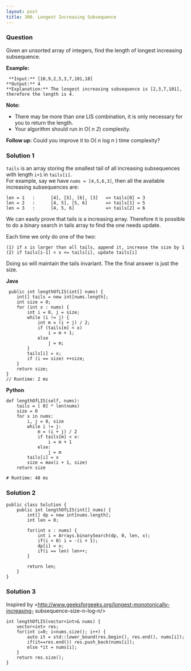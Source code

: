 ```yaml
---
layout: post
title: 300. Longest Increasing Subsequence
---
```

### Question
Given an unsorted array of integers, find the length of longest increasing
subsequence.

 **Example:**

    
    
     **Input:** [10,9,2,5,3,7,101,18]
    **Output:** 4 
    **Explanation:** The longest increasing subsequence is [2,3,7,101], therefore the length is 4. 

**Note:**

  * There may be more than one LIS combination, it is only necessary for you to return the length.
  * Your algorithm should run in O( _n 2_) complexity.

 **Follow up:** Could you improve it to O( _n_ log _n_ ) time complexity?

### Solution 1
`tails` is an array storing the smallest tail of all increasing subsequences
with length `i+1` in `tails[i]`.  
For example, say we have `nums = [4,5,6,3]`, then all the available increasing
subsequences are:

    
    
    len = 1   :      [4], [5], [6], [3]   => tails[0] = 3
    len = 2   :      [4, 5], [5, 6]       => tails[1] = 5
    len = 3   :      [4, 5, 6]            => tails[2] = 6
    

We can easily prove that tails is a increasing array. Therefore it is possible
to do a binary search in tails array to find the one needs update.

Each time we only do one of the two:

    
    
    (1) if x is larger than all tails, append it, increase the size by 1
    (2) if tails[i-1] < x <= tails[i], update tails[i]
    

Doing so will maintain the tails invariant. The the final answer is just the
size.

**Java**

    
    
     public int lengthOfLIS(int[] nums) {
        int[] tails = new int[nums.length];
        int size = 0;
        for (int x : nums) {
            int i = 0, j = size;
            while (i != j) {
                int m = (i + j) / 2;
                if (tails[m] < x)
                    i = m + 1;
                else
                    j = m;
            }
            tails[i] = x;
            if (i == size) ++size;
        }
        return size;
    }
    // Runtime: 2 ms
    

**Python**

    
    
    def lengthOfLIS(self, nums):
        tails = [ 0] * len(nums)
        size = 0
        for x in nums:
            i, j = 0, size
            while i != j:
                m = (i + j) / 2
                if tails[m] < x:
                    i = m + 1
                else:
                    j = m
            tails[i] = x
            size = max(i + 1, size)
        return size
    
    # Runtime: 48 ms


### Solution 2
    
    
    public class Solution {
        public int lengthOfLIS(int[] nums) {            
            int[] dp = new int[nums.length];
            int len = 0;
    
            for(int x : nums) {
                int i = Arrays.binarySearch(dp, 0, len, x);
                if(i < 0) i = -(i + 1);
                dp[i] = x;
                if(i == len) len++;
            }
    
            return len;
        }
    }


### Solution 3
Inspired by <http://www.geeksforgeeks.org/longest-monotonically-increasing-
subsequence-size-n-log-n/>

    
    
    int lengthOfLIS(vector<int>& nums) {
        vector<int> res;
        for(int i=0; i<nums.size(); i++) {
            auto it = std::lower_bound(res.begin(), res.end(), nums[i]);
            if(it==res.end()) res.push_back(nums[i]);
            else *it = nums[i];
        }
        return res.size();
    }



